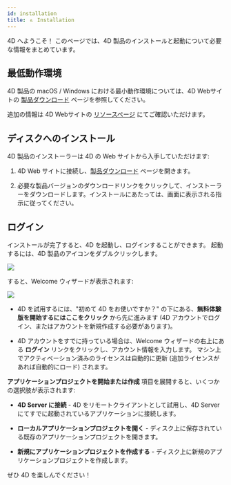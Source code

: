 ```yaml
---
id: installation
title: ⒍ Installation
---
```


4D へようこそ！ このページでは、4D 製品のインストールと起動について必要な情報をまとめています。


## 最低動作環境

4D 製品の macOS / Windows における最小動作環境については、4D Webサイトの [製品ダウンロード](https://jp.4d.com/product-download) ページを参照してください。

追加の情報は 4D Webサイトの [リソースページ](https://jp.4d.com/resources/) にてご確認いただけます。


## ディスクへのインストール

4D 製品のインストーラーは 4D の Web サイトから入手していただけます:

1. 4D Web サイトに接続し、[製品ダウンロード](https://jp.4d.com/product-download) ページを開きます。

2. 必要な製品バージョンのダウンロードリンクをクリックして、インストーラーをダウンロードします。インストールにあたっては、画面に表示される指示に従ってください。


## ログイン

インストールが完了すると、4D を起動し、ログインすることができます。 起動するには、4D 製品のアイコンをダブルクリックします。

![](../assets/en/getStart/logo4d.png)

すると、Welcome ウィザードが表示されます:

![](../assets/en/getStart/welcome2.png)

- 4D を試用するには、"初めて 4D をお使いですか？" の下にある、**無料体験版を開始するにはここをクリック** から先に進みます (4D アカウントでログイン、またはアカウントを新規作成する必要があります)。

- 4D アカウントをすでに持っている場合は、Welcome ウィザードの右上にある **ログイン** リンクをクリックし、アカウント情報を入力します。 マシン上でアクティベーション済みのライセンスは自動的に更新 (追加ライセンスがあれば自動的にロード) されます。

**アプリケーションプロジェクトを開始または作成** 項目を展開すると、いくつかの選択肢が表示されます:

- **4D Server に接続** - 4D をリモートクライアントとして試用し、4D Server にてすでに起動されているアプリケーションに接続します。

- **ローカルアプリケーションプロジェクトを開く** - ディスク上に保存されている既存のアプリケーションプロジェクトを開きます。

- **新規にアプリケーションプロジェクトを作成する** - ディスク上に新規のアプリケーションプロジェクトを作成します。

ぜひ 4D を楽しんでください！

